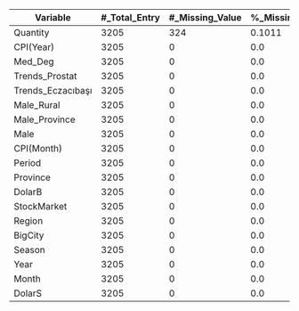 |Variable|\#_Total_Entry|\#_Missing_Value|%\_Missing_Value|Data\_Type|Unique\_Values|\#_Unique_Values|Mean|STD|Min|Q1|Q2|Q3|Max|
|---|---|---|---|---|---|---|---|---|---|---|---|---|---|
|Quantity|3205|324|0\.1011|float64|910,44,236,126,70,214,1288,475,12,27,613,311,148,89,42,5,63,132,71,347,176,33,54,343,115,65,16,112,198,1119,37,399,45,162,417,2701,1008,35,14,9,25,365,122,100,305,523,114,247,544,240,378,111,78,32,83,86,364,440,31,460,26,207,90,241,103,101,75,541,915,186,125,79,172,1203,515,36,658,393,123,13,58,413,169,7,57,288,130,97,43,15,230,1262,19,4,375,156,2577,901,404,30,10,369,104,155,38,21,275,489,219,533,183,350,118,74,276,301,345,8,392,29,211,164,284,6,141,229,56,359,895,80,231,113,55,257,1220,614,41,639,367,108,48,2,116,3,85,131,11,278,144,68,283,984,94,20,46,196,442,2849,896,296,127,143,51,387,563,129,191,543,124,433,52,40,105,234,47,309,437,34,510,18,199,291,17,110,178,182,455,764,228,188,1248,480,570,379,73,153,53,96,586,117,245,154,271,739,1,323,179,349,2512,847,408,24,295,340,422,98,174,395,106,386,99,215,72,328,332,381,168,232,225,403,808,263,136,439,50,671,420,92,60,119,537,102,95,82,190,889,175,445,2913,924,453,39,371,562,212,542,380,69,91,218,22,396,161,59,157,452,623,87,64,171,1211,412,303,49,152,128,107,213,76,259,717,319,2134,692,255,282,418,353,224,121,88,654,192,1080,546,137,160,81,447,797,158,2212,800,304,336,246,438,145,134,77,292,258,416,270,120,194,450,1024,547,334,23,373,166,239,1125,274,310,1902,702,268,265,61,424,325,235,429,109,294,147,140,177,67,366,540,62,1177,341,307,217,357,135,872,376,2119,843,363,322,185,559,138,297,184,242,324,612,227,1233,781,346,189,425,149,272,1228,308,222,2547,989,430,730,423,133,66,321,598,390,608,248,146,290,1398,628,802,269,151,354,221,216,209,966,397,2766,921,436,571,93,337,939,167,401,384,514,223,383,756,391,1600,601,852,170,202,406,938,2764,943,457,411,950,493,478,206,243,715,253,1373,657,633,150,443,1176,208,314,2877,1134,645,792,210,503,238,527,593,200,277,1382,582,686,511,1120,339,3041,1042,419,28,610,798,250,193,306,561,1428,640,662,300,220,463,262,84,280,1018,312,342,2850,1087,513,616,473,252,484,329,197,244,618,1188,602,667,201,374,333,955,249,2611,876,467,681,205,487,351,173,165,286,810,181,1236,496,700,494,372,1055,-2,2925,978,385,491,180,680,525,299,302,1157,580,251,2492,749,444,361,726,394,163,273,502,1073,666,569,335,746,315,2191,752,459,549,762,298,1065,670,370,142,281,1878,641,448,267,625,626,1222,809,531,747,356,2439,495,898,596,264,233,1162,469,595,427,897,260,2641,823,672,868,509,195,997,483,520,362,780,407,2573,665,389,479,675,466,360,499,1012,187,606,318,1413,2892,794,517,331,677,844,458,330,368,834,1504,497,1051,398,1701,382,285,3740,1017,698,788,1375,676,906,1511,953,1715,528,4136,804,139,1063,532,737,1500,159,474,462,1547,432,4595,1439,573,316,627,560,987,720,524,599,388,772,736,1314,492,516,320,1218,4060,1159,522,713,697,477,348,782,1326,500,712,431,1031,3828,1333,529,568,519,661,576,751,327,279,254,338,594,932,620,237,313,2668,806,572,1201,456,724,415,919,3063,886,701,226,1308,505,-6,-1,-22,-7,-4,754,1731,890,592,816,4047,1490,441,647,377,557,326,857,1207,1240,3660,508,518,554,682,287,1138,358,3933,1140,564,879,545,705,317,504,NaN|744|241\.876084692815|391\.89630978841296|-22|43|123|290|4595|
|CPI\(Year)|3205|0|0\.0|float64|9\.22,10.13,11.29,11.87,11.72,10.9,9.79,10.68,11.2,11.9,12.98,11.92,10.35,10.26,10.23,10.85,12.15,15.39,15.85,17.9,24.52,25.24,21.62,20.3,20.35,19.67,19.71,19.5,18.71,15.72,16.65,15.01,9.26,8.55,10.56,11.84,1.35|37|13\.001441497659691|5\.847394591990957|1\.35|10\.26|11\.87|17\.9|25\.24|
|Med\_Deg|3205|0|0\.0|float64|8\.7,3.8,-2.4,-13.4,-1.7,2.2,-1.3,8.3,-13.6,6.4,1.9,2.8,1.5,0.4,-3.7,-7.5,-1.5,0.3,3.5,3.9,-2.6,4.2,1.6,2.7,-1.6,-0.2,6.6,-1.9,6.1,-8.9,-0.8,9.7,4.4,6.7,0.9,-2.2,-14.2,-2.3,-2.7,-2,-0.3,5,4.3,-4.8,0,3.1,-8.8,-2.1,7.5,5.9,4,6.2,3,-3.9,5.5,2.4,1.1,7,-1.4,-0.1,-3.2,-3.4,10.7,6.3,2.6,-12.5,2.1,4.8,2.9,10.6,-11.9,10.1,6.5,4.5,0.5,-6.3,4.9,-6.4,1.7,7.8,7.9,1,1.4,8.2,5.8,5.6,-12.8,6.8,-1.1,-4.3,-6.6,11.8,10.8,7.2,-12,2.5,7.7,8.8,-7.7,0.7,6.9,9.5,8,7.4,2.3,3.4,-3.5,-0.5,15.2,11.3,7.6,8.1,13.5,8.9,13.2,8.4,10,9.4,8.5,10.3,11.9,10.9,-1,10.4,3.7,13.4,7.3,15.6,12.2,9.3,9.9,12.1,9.8,14.6,9.6,5.4,12.7,9,10.2,3.2,5.1,18.5,14.9,13,11,16.7,12,16.4,12.3,11.6,12.9,13.3,15,14.1,9.1,16.8,18.6,15.7,11.1,11.7,11.2,12.4,16.2,13.1,12.6,15.5,10.5,17.6,16.5,11.5,21.8,20.5,16.6,15.8,20.7,21,17.1,15.3,19,16.1,12.8,18,18.7,19.7,18.8,15.4,21.9,17.8,21.6,19.6,13.6,14.8,15.9,17.7,14.5,20.8,14.4,20.6,17.2,19.5,13.8,22.9,16,15.1,13.9,17.4,12.5,26.2,27.9,19.4,21.1,22,20.4,25.9,22.8,25.8,16.3,22.6,23.1,23.9,19.9,25,26.7,20.1,25.6,24.6,24.2,23.3,20.9,19.8,24.7,25.7,26.8,21.5,19.3,20.3,24.9,22.5,17.9,29.6,25.4,20,17.5,30.4,33,24.5,23.4,26.3,30.3,22.4,29.8,23,31,28,23.5,27.1,26,26.6,24.8,22.7,29.7,32.3,23.8,29.3,26.1,23.7,30.8,28.5,25.2,30,29.4,30.9,24.1,21.3,24.4,30.7,25.1,25.3,28.9,32.4,28.6,27.2,24,29.1,22.2,34.2,21.4,29.9,31.7,28.7,28.8,23.2,27.6,20.2,24.3,27.7,31.1,23.6,27,26.9,28.1,27.8,21.2,30.2,31.6,29.2,25.5,32,32.2,19.1,22.1,17.3,18.2,27.4,22.3,28.4,27.3,6,17,14,11.4,14.3,14.7,7.1,18.9,18.4,0.8,3.3,5.3,5.7,1.2,4.7,13.7,9.2,4.6,-4.4,5.2,-5.1,2,-4.9,-6.7,8.6,-0.9,-1.8,3.6,-7.2,0.2,-5,-4.2,4.1,14.2,16.9,18.1,21.7,19.2,26.4,26.5,31.4,30.5,28.2,31.2,28.3,31.9,31.8,29,18.3,-0.7,0.1,1.8,-8.4,-9.5,0.6,-8,-8.1,-3.6,-0.4,-8.3,-6,-0.6,-3.1,27.5,29.5,32.8,30.1,-2.9,-11.6,-6.2,-4.5,-5.4,-9.1,-2.5,-6.5,-5.6,-4,-5.2|395|13\.709890795631853|8\.62290949645627|-14\.2|7\.3|12\.9|21|34\.2|
|Trends\_Prostat|3205|0|0\.0|int64|28,0,24,48,37,14,100,31,87,91,29,51,15,68,32,11,75,35,18,55,19,98,69,23,52,26,74,21,41,47,27,40,82,38,56,34,16,44,58,57,9,22,25,33,30,43,20,42,62,46,12,5,45,10,13,17,59,7,85,99,54,73,64,88,89,8,39,36,92,71,53,3,72,84,50,60,49,70,76,79,67,93,65,90,4,77,6,66,96,61,86,80,83,63,78,95,81,94|98|20\.142901716068643|22\.64844601861399|0|0|16|32|100|
|Trends\_Eczacıbaşı|3205|0|0\.0|int64|6,0,22,47,13,28,61,51,67,10,50,48,41,76,100,21,54,99,16,25,27,5,20,7,8,14,37,4,33,15,11,38,40,18,42,74,9,26,19,64,44,65,36,39,17,83,32,24,46,30,12,29,62,57,79,94,84,55,31,53,77,52,45,63,66,43,3,23,58,1,2,90,60,75,70,68,59,34,88,35,85,97,80,87,56,49,82,69,98,86|90|8\.9204368174727|18\.842112164520504|0|0|0|10|100|
|Male\_Rural|3205|0|0\.0|float64|0,103865,147357,122462,66917,46568,30755,34142,55781,61647,21779,51888,73351,42966,42054,108090,26891,68702,67572,56350,65972,50839,75230,26009,43862,59370,31397,32888,81359,70506,17298,53148,25582,17510,85122,123422,55948,75339,64365,54818,59153,43402,81918,99054,108517,15762,51867,33737,75678,113999,103667,147222,122263,66413,46512,30710,33868,55737,61629,16996,21737,73331,42928,41958,108036,26848,68575,67507,56257,65911,51193,75068,25890,65038,43872,59297,31404,32838,81146,70331,17249,53053,25521,17598,84955,123176,55843,75252,64292,54797,59036,43533,81699,99348,108393,15749,51813,33929,75528,113846,103470,147087,122065,65909,46457,30665,33593,55694,61612,16838,21695,51585,73311,42889,41862,107981,26804,68447,67441,56164,65849,51547,74906,25771,65353,43881,59224,31411,32789,80932,70157,17199,52959,25459,17686,84788,122930,55739,75166,64220,54775,58918,43664,81481,99643,108269,15735,51760,34122,75377,113692,103272,146952,121867,65404,46401,33318,55651,61595,16681,21652,51433,73290,42851,41766,107927,26760,68319,67376,56071,65788,51901,74743,25651,65668,43890,59151,31418,32740,80718,69983,17150,52865,25398,17773,84620,122684,55635,75079,64148,54753,43795,81262,99937,108145,15721,51706,34314,75227,113538,103075,146817,121668,64900,46346,33043,55607,61577,16523,21610,51281,73270,42813,41670,107872,26716,68192,67311,55978,65727,52255,74581,25532,43900,59078,31425,32690,80505,69808,17101,52770,25336,17861,84453,122438,55530,74992,64075,54731,58684,43926,81043,100232,108021,15707,51652,34506,75077,113384,102878,146683,121470,64396,46290,30530,32769,55564,61560,16366,21568,51129,73250,42775,41575,107818,26673,68064,67246,55886,65666,52609,74419,25413,66298,43909,59005,31432,32641,80291,69634,17052,52676,25275,17949,84286,122192,55426,74905,64003,54710,44057,80824,100527,107897,15694,51598,34698,74927,113231,102680,146548,121272,63892,46235,30485,32494,55521,61543,16208,21526,50977,73230,42736,41479,107763,26629,67936,67180,55793,65604,52963,74257,25294,66613,43918,58932,31438,32592,80077,69460,17002,52582,25213,18037,84119,121946,55322,74818,63931,54688,58449,44188,80605,100821,107773,15680,51544,34890,74776,113077,102483,146413,121073,63388,46179,30440,32219,55477,61525,16050,21484,50825,73210,42698,41383,107708,26585,67809,67115,55700,65543,53317,74095,25175,66928,43928,58859,31445,32542,79864,69285,16953,52487,25151,18125,83952,121700,55217,74731,63858,54666,58332,44319,80386,101116,107649,15666,51490,35082,74626,112923,102285,146278,120875,62884,46124,30395,31944,55434,61508,15893,21442,50674,73190,42660,41287,107654,26541,67681,67050,65482,53671,73933,25056,67243,43937,58786,31452,32493,79650,69111,16904,52393,25090,18213,83785,121454,55113,74645,63786,54644,58215,44450,80168,101410,107525,15652,51437,35275,74476,112769,102088,146143,120677,62379,46068,30350,31670,55391,61491,21399,50522,73169,42622,41191,107599,26498,67553,66985,55514,65421,54025,73770,24936,67558,43946,58713,31459,32444,79436,68937,16855,52299,25028,18300,83617,121208,55009,74558,63714,54623,58098,44581,79949,101705,107401,15639,51383,35467,74326,112616,101890,146008,120478,61875,46013,30305,31395,55347,61473,15578,21357,50370,73149,42583,41095,107545,26454,67426,66919,55421,65359,54379,73608,67873,43956,58640,31466,32394,79223,68762,16805,52204,24967,18388,83450,120962,54904,74471,63641,54601,57980,44712,79730,101999,107277,51329,35659,74175,112462,1108939,309551,354438,277979,200233,164394,2702492,1192582,83524,539726,602275,95760,293843,40980,116528,139182,176501,150383,133026,1470341,269160,93427,261605,507543,857070,188855,206342,290692,118591,379227,429078,1012992,217251,86097,148490,790209,100268,218617,7529491,2133548,572111,122999,123370,149481,184289,689595,139602,181945,116969,69352,953145,1081718,282661,391869,710378,406320,895374,478950,205658,144219,176194,371061,266480,164978,496488,649524,166402,103071,311120,999299,263831,516496,299519,388713,45781,181898,563824,125569,208841,294494,101801,146212,120609,61529,46190,30315,31534,55541,61430,15690,21356,50924,73206,42722,41130,107613,27758,67693,67023,55463,66847,52931,74770,26216,67868,44064,58639,31549,32397,79052,69220,17117,52205,25162,18590,83456,120412,54898,74688,63741,56059,57773,44917,80358,102555,107767,15827,50784,35866,74262,112777,101909,146550,120938,61687,46424,30370,31949,55777,61405,15961,21396,51630,73283,42900,41260,107735,29106,68088,67191,55598,68395,76093,27733,67548,44163,58710,31625,32450,79095,69852,17478,52300,25420,18704,83630,120108,54997,74991,63912,57539,57684,44990,81206,102815,108381,16043,50292,35881,74499,113246,102017,146889,121267,61845,46657,30425,32363,56014,61379,21437,52336,73359,43077,41391,107858,30454,68483,67360,55733,69944,49327,77417,29251,44261,58782,31701,32502,79138,70484,17839,52395,25677,18818,83803,119803,55095,75295,64084,59019,57594,45064,82053,103076,108996,49801,35896,74736,113715,102124,147227,121596,62002,46890,30479,32778,56251,61353,16501,21477,53042,73436,43254,41521,107980,31802,68878,67529,55868,71492,47525,78740,30768,66907,44360,58853,31777,32554,79181,71115,18200,52490,25934,18932,83976,119499,55193,75599,64255,60499,57505,45137,82900,103337,109610,16475,49309,35911,74972,114183,102232,147566,121925,62160,47124,33192,56487,61328,16771,21518,53748,73513,43432,41652,108103,33150,69273,67697,56003,73041,45723,80064,32286,66587,44459,58925,31853,32606,79224,71747,18561,52585,26192,19046,84150,119195,55292,75902,64427,61979,57415,45211,83747,103597,110224,16691,48818,35926,75209,114652,102340,147905,122255,62318,47357,30589,33607,56724,61302,17042,21558,54454,73590,43609,41782,108225,34499,69668,67866,56139,74590,43921,81388,33803,66267,44558,58997,31929,32659,79268,72379,18923,52680,26449,19161,84323,118891,55390,76206,64599,63459,57326,45284,84595,103858,110838,16907,48327,35941,75446,115121,102448,148243,122584,62476,47590,30644,34021,56961,61276,17312,21599,55160,73666,43786,41913,108348,35847,70062,68035,56274,76138,42118,82711,35321,44656,59068,32005,32711,79311,73011,19284,52775,26706,19275,84496,118586,55488,76510,64770,64938,57236,45358,85442,104119,111452,17122,47835,35955,75683,115590,102556,148582,122913,62634,47824,30699,34435,57197,61251,17582,21639,55866,73743,43964,42043,108470,37195,70457,68203,56409,77687,40316,84035,36838,65627,44755,59140,32081,32763,79354,73643,19645,52870,26964,19389,84670,118282,55587,76813,64942,66418,45431,86289,104379,112066,47344,35970,75920,116059,102664,148920,123242,62792,48057,30754,34850,57434,61225,17852,21680,56572,73820,44141,42174,108593,38543,70852,68372,56544,79235,38514,85358,38356,65307,44854,59211,32157,32815,79397,74275,20006,52965,27221,19503,84843,117978,55685,77117,65113,67898,57057,45505,87136,104640,112681,17554,46852,35985,76157,102771,149259,123571,62949,48290,30808,35264,57671,61199,18123,21720,57278,73897,44318,42304,108715,39891,71247,68541,56679,80784,36712,86682,39873,64986,44953,59283,32233,32868,79440,20367,53060,27478,19617,85016,117674,55783,77421,65285,69378,56967,45578,87984,104901,113295,17770,46361,36000,76393,116996,102879,149597,123900,63107,48524,30863,35679,57907,61174,18393,21761,57984,73973,44496,42435,108838,41239,71642,68709,56814,82332,34910,88005,64666,45051,59354,32309,32920,79483,75538,20728,53155,27736,19731,85190,117369,55882,77724,65456,70858,56878,45652,88831,105161,113909,17986,45869,36015,76630,117465,50317,102676,149672,123937,63115,48517,35817,57927,60974,18476,21710,58132,73989,44592,42520,108916,41590,71772,68696,56791,82738,32874,88145,42162,64167,45153,59304,32240,32898,79283,75759,20889,53196,27827,19739,85079,116718,55899,77649,65487,71386,56723,45478,89165,105274,114195,18077,45308,36046,76553,117640,102365,149407,123646,62964,48277,30809,35540,57710,60800,18290,21618,57573,73929,44512,42475,108873,40594,71508,68515,56633,81595,32640,86961,41415,63988,45156,59181,32096,32825,79040,75348,20690,53141,27661,19633,84795,116370,55817,77270,65346,70434,56658,45231,88651,105125,113868,17951,45237,36062,76238,117346,102054,149143,123354,62814,48037,57493,60626,18103,21527,57015,73868,44431,42429,108829,39597,71243,68333,56474,80453,32406,85777,40669,63809,45159,59059,31951,32751,78797,74937,20490,53087,27495,19527,84511,116023,55736,76892,65205,69482,56593,44985,88138,104977,113540,17826,45167,36078,75924,117053,101742,148878,123063,62663,47796,34987,57276,60452,17917,21435,56456,73807,44350,42384,108785,38600,70978,68151,56316,79310,32171,84592,39923,63630,45161,58936,31806,32678,78554,74526,20290,53033,27328,19421,84226,115675,55654,76513,65063,68529,56527,44738,87625,104829,113213,17700,45097,36093,75609,116759,101431,148614,122771,62513,47556,30645,34711,57059,60278,17730,21344,55898,73746,44270,42339,108741,37604,70713,67969,56158,78167,31937,83408,39176,63451,45164,58814,31662,32604,78311,74115,20090,52978,27162,19315,83942,115328,55573,76134,64922,67577,56462,44491,87111,104680,112885,17575,45026,36109,116465,101120,148350,122480,62362,47316,30590,56843,60105,17544,21253,55340,73686,44189,42294,108698,36607,70449,67788,56000,77024,31703,82224,38430,63273,58692,31517,32531,78069,73704,19891,52924,26996,19209,83658,114980,55491,75755,64781,66625,56397,44244,86598,104532,112558,17450,44956,36125,74981,116171,100809,148085,122188,62212,47076,30535,34158,56626,59931,17357,21161,54781,73625,44108,42248,108654,35610,70184,67606,55841,75881,31469,81040,37684,63094,45170,58569,31372,32457,77826,73293,19691,26830,19103,83374,114633,55410,75376,64640,65673,56332,43997,86085,104384,112230,17324,44886,36141,74666,115877,100498,147821,121896,62061,46836,30481,33882,59757,17170,21070,73564,44028,42203,108610,34614,69919,67424,55683,74738,31235,79856,36937,62915,45173,58447,31228,32383,77583,72882,19491,52815,26664,18997,83090,114285,55328,74997,64499,64721,56267,43750,85571,104235,111902,44815,36157,74352,115583,100187,147556,61911,46596,56192,59583,20978,73503,42158,108566,69654,67242,55525,73596,78672,36191,45176,58324,31083,32310,77340,72471,19291,52761,82806,55247,74619,63769,56202,85058,104087,111575,44745,74037,115290,99875,147292,121313,61760,46355,30371,33329,55975,59409,16797,20887,53106,73443,43866,42113,108523,32620,69390,67061,55367,72453,30766,77487,35445,62557,45178,58202,30938,32236,77097,72060,19092,52707,26331,18785,82521,113590,55165,74240,64216,62816,56136,43257,84545,103939,111247,16948,44675,36188,73723,114996,99564,147027,121022,61610,46115,30317,33052,55758,59235,16611,20795,52547,73382,42067,108479,31624,69125,66879,55208,71310,30532,76303,62378,45181,58079,30794,32163,76854,71649,18892,52652,26165,18679,82237,113243,55084,73861,61864,43010,84031,103790,110920,16822,44604,36204,73408,114702,315977,362394,277674,170332,85909,112000,141744,179801,156703,136306,271960,98579,263395,210234,293115,119785,223332,82899,151018,221290,146500,189062,184915,120472,284829,208484,150009,182047,171402,169170,108844,319414,304098,46060,184462,210000,295641,207333,42975,126629,141795,306192,277696,97792,50664,102377,136003,124137,72461,272166,196435,315841,362341,277461,170258,85843,111973,141670,179778,156628,136234,271823,98474,263436,210164,292815,119663,223241,82602,150894,221263,146333,188877,184760,120387,284638,208434,149971,181918,171232,169129,108760,319204,303258,46039,184395,209872,295450,207276,42944,126611,141725,306123,277664,97676,50632,102336,136098,123983,72402,272089,196376,315706,362288,277248,170183,85778,111946,141597,179756,156554,136163,271685,98370,263477,210093,292514,119542,223151,82305,150769,221237,146165,188691,184605,120302,284447,208383,149932,181788,171063,169088,108677,318994,302417,46017,184328,209745,295260,207218,42913,126592,141654,306055,277632,97560,50599,102296,136192,123829,72342,272013,196316,315571,362235,277035,170109,85712,111918,141523,179733,156480,136092,271548,98265,263517,210023,292214,119420,223060,82008,150644,221210,145997,188506,184450,120217,284256,208333,149894,181658,170893,169046,108594,318784,301577,45995,184261,209617,295069,207161,42882,126573,141584,305986,277600,97444,50567,102255,136286,123674,72283,271936,196257|1915|81241\.079875195|281179\.61725276505|0|0|43795|77724|7529491|
|Male\_Province|3205|0|0\.0|float64|1101973,203955,207099,158643,130684,115224,2657519,1176407,20082,50365,533564,597344,39403,229113,92605,85833,103688,105674,88273,1455416,154770,65112,192904,500993,845099,118460,147605,222244,63612,380979,422205,1000098,144921,61433,781634,55296,153841,7433148,2107042,566341,90784,89367,69070,117221,681963,122747,126210,89412,48608,929323,1074305,198725,389763,701868,400962,886399,471116,83640,87794,100284,375811,200078,109930,491398,641434,107305,58604,227592,978801,153375,501209,190766,385318,29450,127612,561778,87282,134776,180989,1102607,204310,207233,158557,131428,115516,2661608,1177877,20080,50551,534124,597793,39499,229410,28319,92842,103660,105871,88615,1456773,155398,65285,193031,501589,846188,118782,147915,222531,63635,380820,422830,1001270,144819,61430,78449,782413,55387,154406,7441907,2109451,566865,90851,89518,69197,117083,682657,122756,126539,89653,48814,931488,1074979,198785,389955,702641,401449,887215,471828,83759,87942,100423,375379,200335,109972,491861,642170,107417,58570,227957,980665,154117,502599,190912,385626,29515,127886,561964,87503,134779,181098,1103240,204665,207366,158472,132171,115808,2665696,1179348,20077,50736,534685,598241,39594,229708,28043,93079,86402,103631,106067,88956,1458130,156025,65459,193159,502184,847276,119104,148225,222817,63657,380660,423455,1002443,144718,61427,78634,783193,55479,154970,7450665,2111861,567390,90919,89668,69325,116945,683351,122765,126869,89894,49021,933654,1075653,198844,390146,703415,401936,888031,472541,83877,88089,100561,374948,200593,110015,492323,642905,107530,58536,228323,982528,154859,503988,191057,385935,29581,128159,562150,87725,134783,181207,1103873,205019,207499,158386,132915,116100,2669785,1180818,50921,535245,598689,39690,230006,27767,93316,86687,103602,106264,89297,1459486,156652,65632,193286,502780,848364,119426,148535,223103,63679,380501,424079,1003615,144616,61424,78819,783972,55570,155535,7459424,2114271,567914,90986,89819,69452,116806,684044,122774,127198,90135,49227,935820,1076327,198903,390338,704189,402423,888847,473253,83995,88237,100700,374516,200850,110058,492786,643641,58501,228688,984392,155601,505378,191203,386244,29646,128433,562336,87946,134787,181315,1104506,205374,207632,158300,133658,116392,2673873,1182289,51107,535805,599137,39786,230303,27491,93553,86971,103573,106461,89638,1460843,157279,65805,193414,503375,849452,119748,148845,223390,63702,380342,424704,1004787,144515,61421,784752,55662,156099,7468182,2116680,568439,91054,89970,69580,116668,684738,122783,127528,90376,49433,937985,1077001,198963,390529,704962,402910,889663,473965,84114,88385,100839,374084,201108,110100,493249,644376,107754,58467,229053,986255,156343,506768,191348,386552,29712,128707,562522,88168,134790,181424,1105140,205729,207766,158214,134402,116685,2677962,1183759,20071,51292,536365,599586,39882,230601,27216,93791,87256,103545,106658,89980,1462200,157907,65978,193542,503971,850541,120070,149155,223676,63724,380183,425329,1005959,144414,61418,79190,785532,55754,156664,7476941,2119090,568964,91121,90121,69707,116530,685432,122792,127858,90618,49639,940151,1077675,199022,390721,705736,403398,890479,474677,84232,88533,100978,373652,201366,110143,493712,645112,58433,229418,988119,157085,508158,191494,386861,29777,128981,562708,88389,134794,181533,1105773,206084,207899,158128,135145,116977,2682050,1185230,20068,51477,536925,600034,39977,230899,26940,94028,87541,103516,106854,90321,1463557,158534,66151,193669,504566,851629,120391,149464,223962,63746,380023,425954,1007131,144312,61414,79375,786311,55845,157228,7485699,2121500,569488,91189,90271,69835,686126,122801,128187,90859,49845,942317,1078348,199081,390912,706510,403885,891294,475389,84350,88680,101116,373220,201623,110186,494174,645847,107978,58399,229783,989982,157827,509547,191639,387170,29843,129254,562894,88611,134798,181642,1106406,206439,208032,158042,135888,117269,2686138,1186700,20066,51663,537485,600482,40073,231196,26664,94265,87825,103487,107051,90662,1464914,159161,66324,193797,505161,852717,120713,149774,224249,63769,379864,426579,1008303,144211,61411,79561,787091,55937,157792,7494457,2123909,570013,91256,90422,69962,116254,686820,122810,128517,91100,50051,944482,1079022,199141,391103,707283,404372,892110,476101,84469,88828,101255,372788,201881,110228,494637,646582,108090,58365,230148,991845,158569,510937,191784,387478,29908,129528,563080,88832,134801,181751,1107039,206794,208165,157957,136632,117561,2690227,1188171,20064,51848,538046,600930,40169,231494,26388,94502,88110,103458,107248,91003,1466271,159788,66498,193924,505757,853805,121035,150084,224535,63791,379705,427204,1009476,144109,61408,79746,787870,56028,158357,7503216,2126319,570537,91324,90573,70090,116116,687514,122819,128846,91341,50258,946648,1079696,199200,391295,708057,404859,892926,476814,84587,88976,101394,372357,202138,110271,495100,647318,108203,58331,230514,993709,159311,512327,191930,387787,29974,129802,563266,89054,134805,181860,1107673,207148,208299,157871,137375,117853,2694315,1189641,20062,52033,538606,601379,40265,231792,26112,94739,88395,103430,107445,91345,1467627,160416,66671,194052,506352,854894,121357,150394,224821,63813,379546,427828,1010648,144008,61405,79931,788650,56120,158921,7511974,2128729,571062,91391,90724,70217,115977,688207,122828,129176,91582,50464,948814,1080370,199259,391486,708831,405346,893742,477526,84705,89124,101533,371925,202396,110314,495563,648053,108315,58296,230879,995572,160053,513717,192075,388096,30039,130076,563452,89275,134809,181968,1108306,207503,208432,157785,138119,118145,2698404,1191112,20059,52219,539166,601827,40360,232089,25836,94976,88679,103401,107641,91686,1468984,161043,66844,194179,506948,855982,121679,150704,225108,63836,379386,428453,1011820,143906,80117,789429,56211,159486,7520733,2131138,571586,91459,90874,70345,115839,688901,122837,129505,91823,50670,950979,1081044,199319,391678,709604,405833,894558,478238,84824,89271,101671,371493,202653,110356,496025,648789,108427,58262,231244,997436,160795,515106,192221,388404,130349,563638,89497,134812,182077,1108939,309551,354438,277979,200233,164394,2702492,1192582,83524,539726,602275,95760,293843,40980,116528,139182,176501,150383,133026,1470341,269160,93427,261605,507543,857070,188855,206342,290692,118591,379227,429078,1012992,217251,86097,148490,790209,100268,218617,7529491,2133548,572111,122999,123370,149481,184289,689595,139602,181945,116969,69352,953145,1081718,282661,391869,710378,406320,895374,478950,205658,144219,176194,371061,266480,164978,496488,649524,166402,103071,311120,999299,263831,516496,299519,388713,45781,181898,563824,125569,208841,294494,1108762,208204,208703,157615,139084,118664,2704693,1195041,20109,52339,540257,603147,40482,233044,25323,95205,88620,103751,108021,92081,1472664,161875,67009,194252,507924,858603,122265,151133,224341,65807,379578,429498,1013886,143216,59579,81340,791815,56363,160067,7530553,2135134,572803,91583,91191,70431,115664,690184,122794,130010,92082,51053,953993,1082778,199373,392286,711208,407210,896220,480133,85477,89589,102083,372352,203022,109682,497251,650571,109028,58673,231800,1001584,162423,517453,192290,389602,30232,131201,564710,90189,134837,181951,1108584,208550,208840,157532,139306,118891,2706893,1197499,20160,52274,540787,604019,40508,233700,25086,95198,88276,104130,108205,92135,1474987,162080,67002,194196,508304,860136,122530,151252,223288,67755,379928,429917,1014779,142627,57759,82379,793422,56423,160084,7531614,2136721,573494,91640,91358,70391,115628,690772,122741,130184,92101,51229,954842,1083839,199367,392704,712038,408100,897065,481315,86013,89759,102355,373642,203134,108965,498014,651618,109516,59119,231990,1003869,163308,518409,192214,390490,30294,131778,565597,90661,134858,181717,1108407,208896,208978,157448,139528,119119,2709094,1199958,20212,52209,541318,604891,40534,234357,95190,87932,104509,108388,92189,1477311,162286,66994,194141,508685,861670,151371,222236,69704,380279,430337,1015673,142038,55939,795028,56483,160101,7532676,2138307,574186,91697,91524,70350,115591,691361,122689,130359,92119,51406,955690,1084899,199362,393121,712868,408990,897911,482498,86548,89929,102628,374933,203245,108247,498777,652665,110005,59564,232181,1006154,164194,519366,192138,391379,132356,566483,91132,134879,181482,1108230,209242,209115,157364,139750,119346,2711295,1202417,20263,52143,541848,605763,40560,235013,24611,95183,87587,104888,108571,92243,1479634,162491,66986,194085,509065,863203,123058,151490,221183,71652,380630,430756,1016567,141449,54119,84455,796634,56542,160118,7533738,2139894,574877,91754,91690,70309,115554,691949,122636,130534,92138,51583,956539,1085959,199356,393538,713698,409880,898756,483680,87083,90099,102900,376223,203356,499540,653711,110493,60009,232372,1008439,165079,520322,192062,392268,30419,132933,567370,91603,134900,181247,1108052,209588,209253,157280,139972,119573,2713495,1204875,52078,542379,606635,40586,235670,24374,95175,87243,105267,108755,92297,1481957,162696,66979,194030,509446,864736,123323,151609,220130,73601,380980,431176,1017460,140860,52299,85493,798240,56602,160135,7534799,2141480,575569,91811,91856,70269,115518,692538,122584,130708,92156,51759,957387,1087019,199351,393956,714528,410770,899602,484863,87619,90269,103173,377514,203468,106813,500303,654758,110982,60454,232562,1010724,165965,521279,191986,393156,30481,133511,568256,92074,134921,181012,1107875,209935,209391,157197,140195,119800,2715696,1207334,20366,52013,542909,607507,40613,236326,24137,95168,86899,105646,108938,92351,1484280,162901,66971,193974,509826,866269,123587,151728,219077,75549,381331,431595,1018354,140272,50480,86532,799847,56662,160153,7535861,2143067,576261,91869,92023,70228,115481,693127,122531,130883,92175,51936,958236,1088080,199345,394373,715358,411660,900447,486045,88154,90439,103446,378804,203579,106096,501067,655805,111470,60900,232753,1013009,166850,522236,191910,394045,30543,134088,569143,92546,134943,180778,1107698,210281,209528,157113,140417,120027,2717897,1209793,20418,51948,543440,608378,40639,236983,23900,95160,86555,106025,109121,92405,1486603,163106,66963,193919,510207,867802,123851,151846,218024,77498,381682,432015,1019248,139683,48660,801453,56722,160170,7536923,2144653,576952,91926,70187,115444,693715,122479,131058,92193,52113,959084,1089140,199340,394790,716187,412550,901293,487228,88689,90608,103718,380095,203690,105378,501830,656852,111959,61345,232944,1015294,167736,523192,191834,394934,30605,134666,570029,93017,134964,180543,1107520,210627,209666,157029,140639,120254,2720097,1212251,20469,51883,543970,609250,40665,237639,23663,95152,86211,106404,109305,92459,1488926,163311,66956,193863,510587,869335,124116,151965,216971,79446,382032,432434,1020141,139094,46840,88608,803059,56782,160187,7537984,2146239,577644,91983,92355,70147,115408,694304,122426,131232,92211,52289,959932,1090200,199334,395208,717017,413440,902138,488410,89225,90778,103991,381385,203802,104661,502593,657899,61790,233134,1017579,168621,524149,191758,395822,135243,570915,93488,134985,180308,1107343,210973,209803,156945,140861,120482,2722298,1214710,20521,51818,544501,610122,40691,238296,23426,95145,85867,106783,109488,92513,1491250,163517,66948,193808,510968,870869,124380,152084,215919,81395,382383,432854,1021035,138505,45020,89646,804665,56842,160204,7539046,2147826,578335,92040,92521,70106,115371,694892,122374,131407,92230,52466,960781,1091260,199329,395625,717847,414330,902984,489593,89760,90948,104263,382676,203913,103944,503356,658946,112936,62235,233325,1019864,169507,525105,191682,396711,30730,135821,571802,93959,135006,180073,1107166,211319,209941,156862,141083,120709,2724499,1217169,20572,51752,545031,610994,40717,238952,23188,95137,85522,107162,109671,92567,1493573,163722,66940,193752,511348,872402,124644,152203,214866,83343,382734,433273,1021929,137916,43200,90685,806272,56901,160221,7540108,2149412,579027,92097,92688,70065,115334,695481,122321,131582,92248,52643,961629,1092321,199323,396042,718677,415220,903829,490775,90295,91118,104536,383966,204024,103227,504119,659992,113424,62681,233516,1022149,170392,526062,191606,397600,30792,136398,572688,94431,135027,179839,1106988,211665,210078,156778,141305,120936,2726699,1219627,20624,51687,545562,611866,40743,239609,22951,95130,85178,107541,109855,92621,1495896,163927,66933,193697,511729,873935,124909,152322,213813,85292,383084,433693,1022822,137327,41380,91723,807878,56961,160238,7541169,2150999,579718,92154,92854,70025,115298,696069,122269,131756,92267,52819,962478,1093381,199318,396460,719507,416110,904675,491958,90831,91288,104808,385257,204136,102509,504882,661039,113913,63126,233706,1024434,171278,527018,191530,398488,30854,136976,573575,94902,135048,179604,50317,1107663,212415,210672,156733,141894,121444,2734313,1225676,20655,51753,546637,612799,40902,240843,23036,94805,85250,107802,110291,92815,1500947,164093,67019,193712,512576,876362,125558,152675,213634,87437,383140,434906,1025473,137702,40367,92443,810194,57039,160514,7562900,2154396,580927,92330,93148,69990,115490,697399,122296,131976,92474,53075,965390,1095652,199625,396991,720745,417327,906693,493762,91722,91757,105382,385746,204585,102531,506508,662667,114301,63787,234081,1028323,172323,529198,191695,399489,30788,137757,574760,95733,135233,179540,1108515,212819,211127,156771,142261,121725,2739725,1229267,20635,51885,547181,612861,41035,241421,23359,94489,85667,107684,110544,92955,1503675,164054,67114,193783,513044,877255,125944,152910,214508,87635,382845,435699,1027230,138666,41174,92125,810903,57056,160772,7583569,2156207,581444,92450,93277,69996,115719,698139,122376,132021,92664,53155,967455,1096862,199938,397106,721154,417654,907866,494384,92078,92056,105683,384945,204924,103270,507371,663248,114202,64003,234265,1029927,172484,530420,191936,399601,30661,137960,575058,96092,135396,179712,1109366,213223,211583,156810,142628,122005,2745138,1232857,20615,52016,547726,612922,41169,241999,23681,94172,86083,107566,110797,93095,1506403,164015,67208,193854,513511,878149,126329,153144,215382,87832,382550,436493,1028987,139629,41981,91807,811613,57074,161031,7604237,2158019,581962,92569,93405,70002,115948,698880,122455,132066,92853,53234,969519,1098073,200251,397220,721562,417981,909039,495006,92434,105985,384144,205262,104009,508234,663828,114102,64219,234449,1031530,172644,531643,192177,399714,30533,138164,575357,96452,135560,179883,1110218,213627,212039,156848,142995,122286,2750550,1236448,20595,52148,548270,612983,41302,242577,24003,93856,86499,107447,111049,93235,1509131,163975,67302,193925,513978,879042,126714,153379,216256,88029,382254,437286,1030744,140593,42788,91489,812322,57092,161290,7624906,2159830,582479,93533,70008,116177,699620,122535,132111,93043,53313,971583,1099283,200564,397334,721971,418308,910211,495627,92790,92654,106286,383342,205601,104748,509097,664409,114002,64435,234633,1033134,172804,532865,192418,399826,30406,138367,575655,96812,135724,180054,1111070,214031,212494,156887,143362,122567,2755963,1240038,20575,52279,548815,613045,41435,243155,24326,93539,86915,107329,111302,93375,1511859,163936,67396,193996,514445,879936,127100,153613,217130,88227,381959,438080,1032501,141557,43595,91171,813032,57109,161548,7645575,2161641,582996,92807,93661,70014,116406,700361,122615,132156,93232,53392,973648,1100494,200877,397449,722379,418635,911384,496249,93146,92953,106587,382541,205939,105487,509960,664990,113903,64651,234817,1034738,172964,534088,192659,399938,30278,138571,575954,97171,135887,180225,1111922,214435,212950,156926,143729,122848,2761375,1243629,20555,52411,549359,613106,41568,243733,24648,93223,87332,107211,111555,93515,1514588,163897,67491,194068,514913,880829,127485,153848,218004,88424,381664,438874,1034258,142521,44402,90853,813741,57127,161807,7666244,2163452,583513,92927,93790,70021,116635,701102,122695,132202,93422,53472,975712,1101705,201190,397563,722788,418962,912557,496871,93503,93252,106888,381740,206278,106226,510823,665571,113803,64868,235002,1036342,173125,535311,192900,400050,30151,138774,576253,97531,136051,180397,1112773,214839,213406,156964,144096,123128,2766788,1247219,20535,52542,549904,613167,41701,244310,24970,92906,87748,107093,111808,93655,1517316,163858,67585,194139,515380,881723,127870,154082,218878,88621,381369,439667,1036014,143484,45209,90534,814451,57145,162066,7686912,2165263,584030,93046,93918,70027,116864,701842,132247,93611,53551,977776,1102915,201502,397677,723196,419288,913730,497493,93859,93550,107189,380939,206616,106964,511685,666151,113703,65084,235186,1037945,173285,536533,193141,400162,30023,138978,576551,97891,136215,180568,1113625,215243,213861,157003,144463,123409,2772200,1250809,20515,52673,550448,613229,41834,244888,25293,92589,106975,112061,93795,1520044,163819,67679,194210,515847,882616,128256,154316,219752,88819,381074,440461,1037771,144448,46016,90216,815160,57162,162324,7707581,2167074,584547,93165,94046,70033,117093,702583,122854,132292,93800,53630,979841,1104126,201815,397792,723604,419615,914903,498115,94215,93849,107490,380138,206954,107703,512548,666732,113604,65300,235370,1039549,173445,537756,193382,400274,29895,139181,576850,98250,136378,180739,1114477,215647,214317,144830,123690,2777613,1254400,550993,613290,41968,245466,92273,106857,93935,1522772,163780,194281,516314,883510,128641,154551,220626,380779,441254,1039528,145412,46823,815870,57180,162583,7728250,2168886,585065,93284,94174,70039,117322,703323,122934,132337,93990,981905,1105336,202128,397906,724013,419942,916076,498737,94148,107792,379337,108442,513411,667313,113504,235554,1041153,173605,538978,193623,400387,139385,577148,136542,180910,1115329,216051,214773,157080,145197,123971,2783025,1257990,20475,52936,551537,613351,42101,246044,25937,91956,88997,106738,112566,94075,1525500,163740,67868,194352,516782,884403,129026,154785,221500,89213,380483,442048,1041285,146376,47630,89580,816579,57198,162842,7748919,2170697,585582,93404,94303,70045,117551,704064,123014,132382,94179,53789,983969,1106547,202441,398020,724421,420269,917248,499358,94927,94447,108093,378535,207631,109181,514274,667894,113404,65732,235738,1042757,173766,540201,193864,400499,29640,139588,577447,98970,136706,181082,1116180,216455,215228,157118,145564,124251,2788438,1261581,20455,53068,552082,613413,42234,246622,26260,89413,106620,112819,1528228,163701,67962,194423,517249,885297,129412,155020,222374,89411,380188,442841,1043042,147339,48437,89262,817289,57215,163100,7769587,2172508,586099,93523,70051,117780,704804,123093,132427,94369,53868,986034,1107757,202754,398135,724830,420596,918421,499980,95283,94746,108394,377734,207970,109920,515137,668474,113305,65948,235922,1044360,173926,541423,194105,400611,29513,139792,577745,99329,136869,181253,1117906,217215,216150,124375,2794852,1266569,53227,552996,613998,91280,89974,106621,113110,94239,1532607,163746,68026,194390,517802,887301,154947,223385,89681,379790,443601,1046134,148420,48603,88887,819260,163153,920742,7786971,2175395,70265,118029,706142,132559,94574,989884,1109792,203221,398529,725529,587141,421578,501261,95782,95174,108784,377191,110903,516532,669190,113224,66144,236245,543474,194551,400848,29301,1047667,140037,578695,137088,181385,146308,26529,94676,123028,247759,174265,42528,20394,57327,99841,93595,54017,208762,129984,1118779,217570,216615,157402,124217,2795855,1267966,53255,553366,614523,91238,90119,106740,113148,94122,1534258,163830,67995,194285,517887,888411,154640,223523,89754,379688,443567,1047469,148537,47963,88831,820523,162947,921890,7783686,2176470,70473,118049,706739,132645,94589,991671,1110615,203375,398809,725819,587667,422233,501919,95925,95303,108874,377449,111148,517065,669325,113242,66124,236384,544303,194755,400973,29217,1049370,140079,579346,137143,181345,146686,26477,94793,122883,248317,174443,42690,20353,57421,99992,93548,54088,209217,130172,1119653,217926,217081,157525,124060,2796857,1269364,53284,553736,615047,91195,90264,106859,113186,94006,1535909,163914,67965,194181,517973,889522,154333,223660,89827,379585,443533,1048804,148654,47322,88774,821785,162741,923038,7780401,2177546,70681,118069,707336,132732,94605,993457,1111439,203529,399089,726110,588192,422887,502578,96068,95432,108963,377708,111392,517597,669460,113261,66105,236523,545131,194960,401098,29133,1051074,140120,579997,137198,181306,147063,26424,94911,122738,248876,174622,42851,20311,57515,100144,93501,54158,209671,1120527,218281,217546,157647,123903,2797859,1270762,53312,554106,615571,91153,90408,106978,93889,1537560,163997,67934,194076,518058,890632,154025,223798,89900,379482,443499,1050139,148770,46681,88717,823047,162535,924185,7777116,2178621,70889,118089,707933,132818,94621,995243,1112262,203682,399369,726400,588717,423542,503236,96211,95560,109052,377966,111636,518129,669595,113279,66085,236662,545960,195165,401223,29049,1052777,140162,580647,137253,181266,147441,26371,95028,122593,249434,174800,43012,20270,57609,100295,93453,54228,210125,130547|3032|473951\.1516380655|924882\.7661342884|20059|97891|181898|536925|7786971|
|Male|3205|0|0\.0|float64|1101973,307819,354456,281105,197601,161792,2657519,1176407,50837,84508,533564,597344,95183,290759,114384,137721,177039,148640,130327,1455416,262861,92003,261606,500993,845099,186032,203955,288216,114451,380979,422205,1000098,220150,87442,781634,99158,213211,7433148,2107042,566341,122180,122254,150429,187727,681963,140045,179357,114995,66118,929323,1074305,283847,389763,701868,400962,886399,471116,207062,143741,175623,375811,264442,164748,491398,641434,166458,102006,309510,978801,252429,501209,299283,385318,45212,179479,561778,121019,210453,294988,1102607,307977,354455,280821,197841,162028,2661608,1177877,50790,84418,534124,597793,95236,291040,45315,114579,176990,148798,130573,1456773,263433,92133,501589,846188,186288,204172,288441,114828,380820,422830,1001270,219887,87320,143487,782413,99259,213703,7441907,2109451,566865,122255,122356,150343,187414,682657,140005,179593,115174,66412,931488,1074979,283739,389955,702641,401449,887215,471828,206935,143785,175675,375379,264628,164769,491861,642170,166453,102103,309657,980665,253465,502599,299305,385626,45264,179699,561964,121432,210307,294943,1103240,308134,354453,280537,198080,162265,2665696,1179348,50742,84329,534685,598241,95288,291320,44882,114774,137987,176941,148957,130818,1458130,264006,92262,502184,847276,186545,204389,288666,115204,380660,423455,1002443,219623,87197,143987,783193,99360,214194,7450665,2111861,567390,122329,122457,150257,187102,683351,139964,179828,115354,66706,933654,1075653,283632,390146,703415,401936,888031,472541,206807,143828,175727,374948,264813,164790,492323,642905,166448,102200,309803,982528,254502,503988,299326,385935,179919,562150,121846,210160,294898,1103873,308292,354451,280252,198319,162501,2669785,1180818,84239,535245,598689,95341,291600,44448,114969,138119,176892,149115,131063,1459486,264579,92392,502780,848364,186802,204606,288891,115580,380501,424079,1003615,219360,87075,144487,783972,99461,214686,7459424,2114271,567914,122404,122559,150170,186789,684044,139924,180063,115533,67000,935820,1076327,283524,390338,704189,402423,888847,473253,206679,143872,175779,374516,264998,164811,492786,643641,102296,309949,984392,255538,505378,299348,386244,45367,180139,562336,122260,210014,294853,1104506,308449,354450,279968,198558,162738,2673873,1182289,84150,535805,599137,95393,291881,44015,115164,138252,176843,149274,131309,1460843,265151,92521,503375,849452,187058,204823,289116,115957,380342,424704,1004787,219096,86953,784752,99562,215177,7468182,2116680,568439,122478,122660,150084,186477,684738,139884,180298,115713,67294,937985,1077001,283416,390529,704962,402910,889663,473965,206552,143915,175831,374084,265183,164832,493249,644376,166438,102393,310096,986255,256575,506768,299369,386552,45419,180359,562522,122673,209867,294808,1105140,308607,354448,279684,198798,162975,2677962,1183759,50601,84061,536365,599586,95446,292161,43581,115359,138385,176795,149432,131554,1462200,265724,92651,503971,850541,187315,205040,289342,116333,380183,425329,1005959,218833,86831,145488,785532,99663,215669,7476941,2119090,568964,122553,122762,149998,186164,685432,139844,180534,115892,67588,940151,1077675,283308,390721,705736,403398,890479,474677,206424,143959,175883,373652,265369,164853,493712,645112,102490,310242,988119,257612,508158,299391,386861,45471,180579,562708,123087,209721,294764,1105773,308764,354446,279400,199037,163211,2682050,1185230,50553,83971,536925,600034,95498,292441,43148,115553,138518,176746,149591,131799,1463557,266297,92780,261605,504566,851629,187572,205257,289567,116709,380023,425954,1007131,218569,86708,145988,786311,99763,216160,7485699,2121500,569488,122627,122863,149912,185852,686126,139803,180769,116072,67882,942317,1078348,283200,390912,706510,403885,891294,475389,206296,144002,175934,373220,265554,164873,494174,645847,166427,102587,310388,989982,258648,509547,299412,387170,45522,180798,562894,123501,209574,294719,1106406,308921,354445,279116,199276,163448,2686138,1186700,50506,83882,537485,600482,95550,292722,42714,115748,138651,176697,149749,132045,1464914,266869,92909,505161,852717,187828,205474,289792,117086,379864,426579,1008303,218305,86586,146489,787091,99864,216651,7494457,2123909,570013,122701,122964,149826,185539,686820,139763,181004,116251,68176,944482,1079022,283092,391103,707283,404372,892110,476101,206169,144045,175986,372788,265739,164894,494637,646582,166422,102684,310535,991845,259685,510937,299433,387478,45574,181018,563080,123914,209427,294674,1107039,309079,354443,278832,199515,163684,2690227,1188171,50459,83792,538046,600930,95603,293002,42281,115943,138784,176648,149908,132290,1466271,267442,93039,505757,853805,188085,205691,290017,117462,379705,427204,1009476,218042,86464,146989,787870,99965,217143,7503216,2126319,570537,122776,123066,149740,185227,687514,139723,181239,116431,68470,946648,1079696,282985,391295,708057,404859,892926,476814,206041,144089,176038,372357,265924,164915,495100,647318,166417,102781,310681,993709,260721,512327,299455,387787,45626,181238,563266,124328,209281,294629,1107673,309236,354441,278547,199755,163921,2694315,1189641,50412,83703,538606,601379,95655,293282,41847,116138,138916,176599,150066,132535,1467627,268015,93168,506352,854894,188342,205908,290242,117838,379546,427828,1010648,217778,86342,147489,788650,100066,217634,7511974,2128729,571062,122850,123167,149653,184914,688207,139683,181475,116610,68764,948814,1080370,282877,391486,708831,405346,893742,477526,205913,144132,176090,371925,266110,164936,495563,648053,166412,102877,310827,995572,261758,513717,299476,388096,45678,181458,563452,124742,209134,294584,1108306,309394,354440,278263,199994,164157,2698404,1191112,50364,83613,539166,601827,95708,293563,41414,139049,176550,150225,132781,1468984,268587,93298,506948,855982,188598,206125,290467,118215,379386,428453,1011820,217515,147990,789429,100167,218126,7520733,2131138,571586,122925,123269,149567,184602,688901,139642,181710,116790,69058,950979,1081044,282769,391678,709604,405833,894558,478238,205786,144176,176142,371493,266295,164957,496025,648789,166407,102974,310974,997436,262794,515106,299498,388404,181678,563638,125155,208988,294539,1108939,309551,354438,277979,200233,164394,2702492,1192582,83524,539726,602275,95760,293843,40980,116528,139182,176501,150383,133026,1470341,269160,93427,507543,857070,188855,206342,290692,118591,379227,429078,1012992,217251,86097,148490,790209,100268,218617,7529491,2133548,572111,122999,123370,149481,184289,689595,139602,181945,116969,69352,953145,1081718,282661,391869,710378,406320,895374,478950,205658,144219,176194,371061,266480,164978,496488,649524,166402,103071,311120,999299,263831,516496,299519,388713,45781,181898,563824,125569,208841,294494,1108762,310005,354914,278224,200613,164855,2704693,1195041,50423,83873,540257,603147,96023,294474,41013,116561,139544,176957,150744,133211,1472664,269488,94767,261944,507924,858603,189288,206596,291188,118737,379578,429498,1013886,217986,85795,149208,791815,100427,218706,7530553,2135134,572803,123132,123589,149483,184884,690184,139911,182215,117245,69643,953993,1082778,282829,392286,711208,407210,896220,480133,205889,176770,372352,266763,165741,497251,650571,166801,103590,312158,1001584,264977,517453,300057,389602,46059,181984,564710,126055,209099,294728,1108584,310459,355390,278470,200993,165315,2706893,1197499,50530,84223,540787,604019,96286,295105,41046,116594,139906,177413,151104,133395,1474987,269815,96108,262284,508304,860136,189721,206850,291684,118884,379928,429917,1014779,218720,85492,149926,793422,100585,218794,7531614,2136721,573494,123265,123807,149486,185479,690772,140219,182484,117521,69934,954842,1083839,282997,392704,712038,408100,897065,481315,206120,144756,177347,373642,267046,166503,498014,651618,167200,104109,313196,1003869,266123,518409,300595,390490,46337,182070,565597,126541,209357,294962,1108407,310913,355867,278715,201373,165776,2709094,1199958,50636,84572,541318,604891,96548,295736,116627,140268,177868,151465,133580,1477311,270143,97448,262623,508685,861670,190154,207104,292179,119030,380279,430337,1015673,219455,85190,795028,100744,218883,7532676,2138307,574186,123398,124026,149488,186075,691361,140528,182754,117796,70224,955690,1084899,283165,393121,712868,408990,897911,482498,206351,145024,177923,374933,267329,167266,498777,652665,167599,104627,314234,1006154,267270,519366,301134,391379,182156,566483,127028,209615,295196,1108230,311367,356343,278960,201753,166236,2711295,1202417,84921,541848,605763,96811,296366,41112,116660,140629,178324,151826,133764,1479634,270471,98789,262963,509065,863203,190587,207358,292675,119177,380630,430756,1016567,220190,84887,151362,796634,100902,218972,7533738,2139894,574877,123531,124244,149491,186670,691949,140836,183024,118072,70515,956539,1085959,283332,393538,713698,409880,898756,483680,206582,145292,178499,376223,267612,168029,499540,653711,167998,105146,315272,1008439,268416,520322,301672,392268,46893,182242,567370,127514,209873,295430,1108052,311821,356819,279206,202133,166697,2713495,1204875,85270,542379,606635,97074,296997,41145,116693,140991,178780,152186,133949,1481957,270798,100129,263302,509446,864736,191020,207612,293171,119323,380980,431176,1017460,220924,84585,152080,798240,101061,219060,7534799,2141480,575569,123664,124463,149493,187265,692538,141145,183293,118348,70806,957387,1087019,283500,393956,714528,410770,899602,484863,206813,145560,179075,377514,267895,168791,500303,654758,168397,105665,316310,1010724,269562,521279,302210,393156,47171,182328,568256,128000,210131,295664,1107875,312275,357295,279451,202513,167157,2715696,1207334,50955,85620,542909,607507,97337,297628,41179,116726,141353,179236,152547,134133,1484280,271126,101470,263642,509826,866269,191453,207866,293667,119470,381331,431595,1018354,221659,84283,152799,799847,101220,219149,7535861,2143067,576261,123798,124681,149496,187860,693127,141454,183563,118624,71097,958236,1088080,283668,394373,715358,411660,900447,486045,207045,145829,179652,378804,268178,169554,501067,655805,168796,106184,317348,1013009,270708,522236,302748,394045,47450,182415,569143,128486,210389,295899,1107698,312728,357771,279696,202892,167618,2717897,1209793,51061,85969,543440,608378,97599,298259,41212,116758,141715,179691,152908,134318,1486603,271454,102810,263981,510207,867802,191886,208120,294162,119616,381682,432015,1019248,222394,83980,801453,101378,219238,7536923,2144653,576952,123931,124900,149498,188455,693715,141762,183833,118899,71387,959084,1089140,283836,394790,716187,412550,901293,487228,207276,146097,180228,380095,268460,170317,501830,656852,169194,106702,318385,1015294,271854,523192,303286,394934,47728,182501,570029,128972,210646,296133,1107520,313182,358247,279942,203272,168078,2720097,1212251,51168,86318,543970,609250,97862,298890,41245,116791,142077,180147,153268,134502,1488926,271781,104150,264320,510587,869335,192319,208374,294658,119762,382032,432434,1020141,223128,83678,154235,803059,101537,219326,7537984,2146239,577644,124064,125118,149500,189050,694304,142071,184102,119175,71678,959932,1090200,284004,395208,717017,413440,902138,488410,207507,146365,180804,381385,268743,171079,502593,657899,107221,319423,1017579,273000,524149,303824,395822,182587,570915,129458,210904,296367,1107343,313636,358724,280187,203652,168539,2722298,1214710,51274,86667,544501,610122,98125,299521,41278,116824,142439,180603,153629,134687,1491250,272109,105491,264660,510968,870869,192752,208628,295154,119909,382383,432854,1021035,223863,83375,154953,804665,101695,219415,7539046,2147826,578335,124197,125337,149503,189646,694892,142379,184372,119451,71969,960781,1091260,284172,395625,717847,414330,902984,489593,207738,146633,181380,382676,269026,171842,503356,658946,169992,107740,320461,1019864,274147,525105,304363,396711,48284,182673,571802,129945,211162,296601,1107166,314090,359200,280432,204032,168999,2724499,1217169,51380,87017,545031,610994,98388,300151,41311,116857,142800,181059,153990,134871,1493573,272437,106831,264999,511348,872402,193185,208882,295650,120055,382734,433273,1021929,224598,83073,155671,806272,101854,219504,7540108,2149412,579027,124330,125555,149505,190241,695481,142688,184642,119727,72260,961629,1092321,284339,396042,718677,415220,903829,490775,207969,146902,181957,383966,269309,172605,504119,659992,170391,108259,321499,1022149,275293,526062,304901,397600,48562,182759,572688,130431,211420,296835,1106988,314544,359676,280678,204412,169460,2726699,1219627,51487,87366,545562,611866,98650,300782,41344,116890,143162,181514,154350,135056,1495896,272764,108172,265339,511729,873935,193618,209136,296145,120202,383084,433693,1022822,225332,82770,156389,807878,102012,219592,7541169,2150999,579718,125774,149508,190836,696069,142996,184911,120002,72550,962478,1093381,284507,396460,719507,416110,904675,491958,208200,147170,182533,385257,269592,173367,504882,661039,170790,108777,322537,1024434,276439,527018,305439,398488,48840,182845,573575,130917,211678,297069,50317,4491338,381834,356482,287717,210883,173043,2515692,1353066,152725,84630,507749,607729,141793,284454,63451,110763,140899,178624,156804,137035,1384732,377914,123061,251762,491379,845655,251729,208315,289446,134770,361474,429594,975376,294295,94214,150948,754622,161823,209909,6932155,2622391,713236,163098,125850,147605,187701,654374,190158,181571,125677,76817,889092,1085579,353366,387556,693496,442687,865137,528678,232779,152529,180354,369516,278797,182306,477806,649912,212678,114289,305688,967794,341617,507121,325699,391507,78418,171527,541967,168623,205600,290038,7875865,448670,352812,294510,216975,176165,2302485,1484047,253856,81545,469406,602719,184673,267496,85524,104604,138275,175278,158896,138830,1271245,482736,136610,237846,470650,815843,309408,207241,282252,149193,339514,425076,927036,362522,105960,144789,699761,221476,200137,6322079,3092197,846062,201599,125709,145700,183971,612090,237012,177962,131077,80794,814858,1076717,422057,378234,666656,468373,824754,564216,257126,157621,177599,352485,287718,190482,449966,637738,254167,119282,287800,908870,405648,486267,345422,383637,107719,160123,509472,205843,199265,282774,11260392,515507,349142,301304,223066,179288,2089277,1615027,354988,78461,431063,597710,227553,250537,107598,98444,135650,171932,160989,140624,1157759,587558,150158,223929,449920,786030,367086,206166,275057,163615,317553,420557,878696,430750,117707,138629,644899,281128,190365,5712002,3562003,978887,240101,125567,143795,180240,569805,283865,174352,136476,84770,740625,1067855,490748,368913,639815,494060,784371,599754,281474,162712,174844,335455,296640,198658,422127,625565,295656,124275,269913,849945,469680,465413,365144,375767,137019,148719,476978,243063,192929,275509,14644919,582343,345472,308098,229157,182410,1876069,1746007,456119,75376,392720,592701,270433,233578,129672,92284,133025,168586,163082,142419,1044272,692380,163707,210013,429191,756217,424764,205091,267862,178037,295592,416039,830356,498978,129453,132470,590037,340780,180593,5101926,4031809,1111713,278603,125425,141889,176510,527521,330718,170742,141875,88746,666391,1058993,559439,359591,612974,519746,743988,635291,305821,167803,172088,318424,305561,206834,394287,613391,337144,129268,252026,791021,533711,444559,384867,367897,166320,137315,444484,280283,186594,268244,18029446,649179,341802,314891,235248,185533,1662861,1876988,557251,72291,354377,587691,313313,216619,151745,86124,130400,165240,165174,144214,930785,797202,177256,196097,408461,726405,482442,204017,260667,192459,273631,411521,782016,567205,141199,126311,535175,400432,170821,4491850,4501615,1244539,317104,125283,139984,172780,485237,377572,167133,147275,92723,592157,1050131,628130,350270,586134,545433,703605,670829,330169,172895,169333,301393,314483,215010,366448,601217,378633,134261,234138,732096,597743,423705,404589,360027,195620,125911,411989,317503,180258,260980,21413974,716015,338132,321685,241340,188655,1449654,2007968,658382,69206,316034,582682,356194,199661,173819,79965,127776,161894,167267,146009,817298,902024,190805,182181,387732,696592,540121,202942,253473,206882,251671,407003,733676,635433,152945,120152,480314,460085,161049,3881774,4971421,1377365,355606,125142,138079,169050,442953,424425,163523,152674,96699,517923,1041270,696822,340949,559293,571119,663222,706367,354517,177986,166578,284362,323404,223186,338608,589043,420122,139254,216251,673172,661775,402852,424312,352158,224921,114507,379495,354724,173923,253715,24798501,782851,334462,328479,247431,191778,1236446,2138948,759514,66121,277690,577673,399074,182702,195893,73805,125151,158548,169360,147803,703811,1006846,204353,168264,367002,666779,597799,201867,246278,221304,229710,402484,685335,703661,164691,113992,425452,519737,151277,3271697,5441226,1510190,394108,125000,136174,165319,400668,471278,159913,158073,100675,443689,1032408,765513,331627,532452,596806,622838,741905,378864,183077,163823,267331,332326,231362,310769,576869,461611,144246,198364,614247,725806,381998,444034,344288,254221,103102,347001,391944,167587,246450,28183028,849687,330792,335272,253522,194900,1023238,2269929,860645,63036,239347,572663,441954,165743,217966,67645,155202,171452,149598,590324,1111668,217902,154348,346272,636967,655477,200793,239083,235726,207749,397966,636995,771888,176437,107833,370590,579389,141505,2661621,5911032,1643016,432609,124858,134269,161589,358384,518132,156304,163473,104652,369455,1023546,834204,322306,505612,622492,582455,777443,403212,188169,161068,250300,341247,239538,282929,564695,503100,149239,180476,555322,789838,361144,463756,336418,283521,91698,314506,429164,161251,239186,31567555,916524,327122,259613,198023,810030,2400909,201004,567654,484834,148784,61485,151856,151393,476838,1216490,140432,325543,607154,713155,199718,231888,185788,393448,588655,840116,188184,315728,639041,131733,2051545,6380838,1775842,471111,124716,132364,157859,316100,564985,152694,168872,295222,1014684,902895,312984,478771,648179,542072,812981,193260,158313,233270,247714,255090,552522,544589,162589,496398,853869,340290,483479,328548,80294,282012,154916,231921,34952082,983360,323452,348860,265705,201145,596823,2531889,1062908,56867,162661,562645,527714,131826,262114,55326,117277,148510,175638,153188,363351,1321312,245000,126516,304813,577341,770834,198643,224694,264571,163828,388930,540315,908344,199930,95515,260867,698694,121961,1441469,6850644,1908668,509613,124575,130458,154129,273816,611838,149084,174271,112604,220988,1005822,971586,303663,451930,673865,501689,848518,451907,198351,155557,216239,359090,255890,227250,540348,586077,159225,144702,437473,917901,319436,503201,320678,342122,68890,249518,503604,148580,224656,38336609,1050196,319782,355653,271796,204268,383615,2662870,1164040,53782,124318,557635,570594,114867,284187,49166,114652,145164,177730,154982,249864,1426134,258548,112599,284084,547529,828512,197569,217499,278993,141867,384411,491975,976571,211676,89355,206005,758346,112189,831392,7320450,2041493,548114,124433,128553,150398,231531,658692,145475,179671,116581,146754,996960,1040277,294341,425090,699552,461306,884056,476254,203443,152802,199208,368012,264066,199411,528174,627566,164218,126814,378549,981932,298582,522924,312808,371423,57486,217023,540824,142245,217392,1117906,217079,216097,157066,124300,2794852,1266569,53161,552996,613998,91253,89900,106599,113036,94167,1532607,163609,67921,194430,517802,887301,154877,223085,89560,379790,443601,1046134,148329,48306,88763,819260,163127,920742,7786971,2175395,70097,117844,706142,132404,94489,989884,1109792,203030,398529,725529,587141,421578,501261,95732,95136,108655,377191,110734,516532,669190,113182,66061,236035,543474,193710,400848,29279,1047667,139970,578695,136961,181194,146251,26498,94657,122958,247690,174233,42412,20361,57287,99935,93441,53958,208686,129925,1118779,217300,216509,156976,124068,2795855,1267966,53124,553366,614523,91184,89971,106695,112999,93980,1534258,163555,67786,194367,517887,888411,154499,222922,89511,379688,443567,1047469,148356,47369,88581,820523,162894,921890,7783686,2176470,70137,117679,706739,132335,94419,991671,1110615,202993,398809,725819,587667,422233,501919,95825,95226,108614,377449,110809,517065,669325,113160,65958,235964,544303,193075,400973,29174,1049370,139944,579346,136888,180963,146571,26415,94756,122742,248179,174379,42458,20287,57340,100181,93239,53969,209064,130053,1119653,217520,216922,156885,123836,2796857,1269364,53086,553736,615047,91114,90042,106792,112963,93792,1535909,163502,67652,194303,517973,889522,154122,222760,89463,379585,443533,1048804,148382,46431,88400,821785,162662,923038,7780401,2177546,70178,117513,707336,132267,94350,993457,1111439,202956,399089,726110,588192,422887,502578,95917,95317,108574,377708,110884,517597,669460,113137,65855,235893,545131,192439,401098,29068,1051074,139919,579997,136816,180733,146892,26331,94854,122527,248669,174526,42503,20214,57394,93038,53980,209442,130182,1120527,217740,217335,156795,123604,2797859,1270762,53048,554106,615571,91044,90113,106888,112926,93604,1537560,67517,194239,518058,890632,153744,222597,89414,379482,443499,1050139,148408,45493,88219,823047,162429,924185,7777116,2178621,70218,117348,707933,132199,94281,995243,1112262,202919,399369,726400,588717,423542,503236,96010,95407,108533,377966,110958,518129,669595,113114,65751,235822,545960,191804,401223,28963,1052777,139894,580647,136743,180503,147212,26247,94953,122312,249159,174672,42548,20140,57447,100673,92837,53991,209819,130310|3028|576028\.0695787831|1629527\.6017987432|20140|149505|269913|542909|38336609|
|CPI\(Month)|3205|0|0\.0|float64|2\.46,0.81,1.02,1.31,0.45,-0.27,0.15,0.52,0.65,2.08,1.49,0.69,0.73,0.99,1.87,1.62,2.61,0.55,2.3,6.3,2.67,-1.44,-0.4,1.06,0.16,1.03,1.69,0.95,0.03,1.36,0.86,2,0.38,0.74,12.15|35|2\.2632106084243016|3\.5159850264548225|-1\.44|0\.55|1\.02|2\.08|12\.15|
|Period|3205|0|0\.0|int64|201701,201702,201703,201704,201705,201706,201707,201708,201709,201710,201711,201712,201801,201802,201803,201804,201805,201806,201807,201808,201809,201810,201811,201812,201901,201902,201903,201904,201905,201906,201907,201908,201909,201910,201911,201912,202001,202002,202003,202004|40|201826\.1185647426|97\.40264986224359|201701|201710|201809|201906|202004|
|Province|3205|0|0\.0|object|Adana,Adıyaman,Afyon,Ağrı,Aksaray,Amasya,Ankara,Antalya,Ardahan,Artvin,Aydın,Balıkesir,Bartın,Batman,Bilecik,Bingöl,Bitlis,Bolu,Burdur,Bursa,Çanakkale,Çankırı,Çorum,Denizli,Diyarbakır,Düzce,Edirne,Elazığ,Erzincan,Erzurum,Eskişehir,Gaziantep,Giresun,Gümüşhane,Hatay,Iğdır,Isparta,Mersin,İstanbul,İzmir,Kahramanmaraş,Karabük,Karaman,Kars,Kastamonu,Kayseri,Kırıkkale,Kırklareli,Kırşehir,Kilis,Kocaeli,Konya,Kütahya,Malatya,Manisa,Mardin,Muğla,Muş,Nevşehir,Niğde,Ordu,Osmaniye,Rize,Sakarya,Samsun,Siirt,Sinop,Sivas,Şanlıurfa,Şırnak,Tekirdağ,Tokat,Trabzon,Tunceli,Uşak,Van,Yalova,Yozgat,Zonguldak,Bayburt,Hakkari|81|NaN|NaN|NaN|NaN|NaN|NaN|NaN|
|DolarB|3205|0|0\.0|float64|3\.7468,3.6634,3.6672,3.6495,3.5631,3.5182,3.5601,3.512,3.4739,3.6724,3.8865,3.7719,3.7715,3.7803,3.8877,4.0586,4.4342,4.6314,4.7634,5.8117,6.3389,5.837,5.358,5.312,5.3662,5.2674,5.4567,5.7514,6.0451,5.8022,5.6616,5.641,5.7047,5.7889,5.7328,5.8467,5.9303|37|4\.836104836193438|0\.9965583400124687|3\.4739|3\.7468|5\.2674|5\.8022|6\.3389|
|StockMarket|3205|0|0\.0|float64|2\.379,2.445,2.694,3.104,3.845,3.92,3.978,3.771,3.563,3.82,3.472,3.655,3.464,3.588,3.373,2.999,2.955,3.112,3.235,3.217,2.597,2.64,2.387,2.684,2.36,2.448,2.273,2.312,2.391,2.568,3.07,2.952,3.405,3.651,4.113,3.759,4.694,4.78|38|3\.2050408736349185|0\.6580166748144173|2\.273|2\.597|3\.217|3\.759|4\.78|
|Region|3205|0|0\.0|object|ME,SE,AE,EA,CE,BS,MA|7|NaN|NaN|NaN|NaN|NaN|NaN|NaN|
|BigCity|3205|0|0\.0|int64|1,0|2|0\.3494539781591264|0\.47687194201687644|0|0|0|1|1|
|Season|3205|0|0\.0|object|winter,spring,summer,fall|4|NaN|NaN|NaN|NaN|NaN|NaN|NaN|
|Year|3205|0|0\.0|int64|2017,2018,2019,2020|4|2018\.2003120124805|0\.9809992116100655|2017|2017|2018|2019|2020|
|Month|3205|0|0\.0|int64|1,2,3,4,5,6,7,8,9,10,11,12|12|6\.0867394695787835|3\.5081449026170484|1|3|6|9|12|
|DolarS|3205|0|0\.0|float64|3\.7536,3.67,3.6738,3.6561,3.5695,3.5245,3.5666,3.5183,3.4802,3.679,3.8935,3.7787,3.7783,3.7871,3.8946,4.0659,4.4422,4.6397,4.772,5.8222,6.3503,5.8475,5.3676,5.3216,5.3759,5.2769,5.4666,5.7617,6.056,5.8127,5.6718,5.6511,5.715,5.7993,5.7431,5.8572,5.9303|37|4\.843735101404017|0\.9971697110119386|3\.4802|3\.7536|5\.2769|5\.8127|6\.3503|
